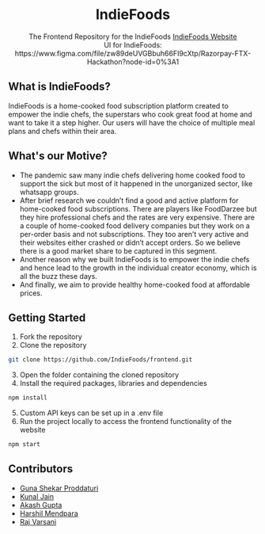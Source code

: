 <div align="center">
  <h1>IndieFoods</h1>
  <p>
    The Frontend Repository for the IndieFoods
    <a href="https://www.uthaan.org">
    IndieFoods Website
  </a>
  <br/>
 UI for IndieFoods: https://www.figma.com/file/zw89deUVGBbuh66FI9cXtp/Razorpay-FTX-Hackathon?node-id=0%3A1
  </p>
</div>

## What is IndieFoods?

IndieFoods is a home-cooked food subscription platform created to empower the indie chefs, the superstars who cook great food at home and want to take it a step higher. Our users will have the choice of multiple meal plans and chefs within their area.

## What's our Motive?

<ul>
<li>
The pandemic saw many indie chefs delivering home cooked food to support the sick but most of it happened in the unorganized sector, like whatsapp groups. 
</li>
<li>
After brief research we couldn’t find a good and active platform for home-cooked food subscriptions. There are players like FoodDarzee but they hire professional chefs and the rates are very expensive. There are a couple of home-cooked food delivery companies but they work on a per-order basis and not subscriptions. They too aren’t very active and their websites either crashed or didn’t accept orders. So we believe there is a good market share to be captured in this segment.
</li>
<li>
Another reason why we built IndieFoods is to empower the indie chefs and hence lead to the growth in the individual creator economy, which is all the buzz these days.
</li>
<li>
And finally, we aim to provide healthy home-cooked food at affordable prices.
</li>
</ul>

## Getting Started

1. Fork the repository
2. Clone the repository

```sh
git clone https://github.com/IndieFoods/frontend.git
```

3. Open the folder containing the cloned repository
4. Install the required packages, libraries and dependencies

```sh
npm install
```

5. Custom API keys can be set up in a .env file
6. Run the project locally to access the frontend functionality of the website

```sh
npm start
```

## Contributors

- [Guna Shekar Proddaturi](https://github.com/GunaShekar02)
- [Kunal Jain](https://github.com/kunaljain0212)
- [Akash Gupta](https://github.com/akashgupta1909)
- [Harshil Mendpara](https://github.com/HarshilMendpara)
- [Raj Varsani](https://github.com/RajVarsani)
